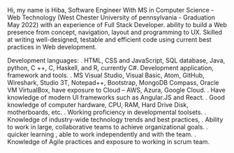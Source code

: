 Hi, 
my name is Hiba, Software Engineer With MS in Computer Science - Web Technology (West Chester University of pennsylvania - Graduation May 2022) with an experience of Full Stack Developer.  ability to build a Web presence from concept, navigation, layout and programming to UX. Skilled at writing well-designed, testable and efficient code using current best practices in Web development.

Development languages:
. HTML, CSS and JavaScript, SQL database, Java, python, C ++, C, Haskell, and R, currently C#.
Development application, framework and tools.
. MS Visual Studio, Visual Basic, Atom, GitHub, Wireshark, Studio 3T, Notepad++, Bootstrap, MongoDB Compass, Oracle VM VirtualBox, have exposure to Cloud – AWS, Azura, Google Cloud. 
. Have knowledge of modern UI frameworks such as Angular.JS and React.
. Good knowledge of computer hardware, CPU, RAM, Hard Drive Disk, motherboards, etc.
. Working proficiency in developmental toolsets.
. Knowledge of industry-wide technology trends and best practices,
. Ability to work in large, collaborative teams to achieve organizational goals.
. quicker learning , able to work independently and with the team.
. Knowledge of Agile practices and exposure to working in scrum team.

